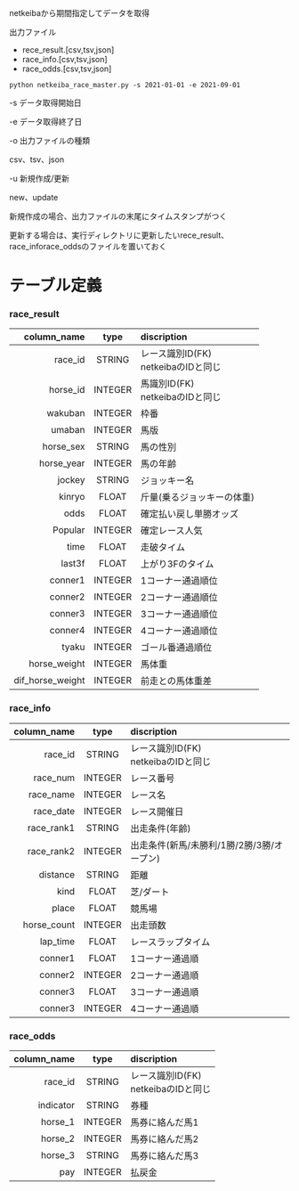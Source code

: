  netkeibaから期間指定してデータを取得
 
 出力ファイル
 
 - rece_result.[csv,tsv,json]
 - race_info.[csv,tsv,json]
 - race_odds.[csv,tsv,json]
 
` python netkeiba_race_master.py -s 2021-01-01 -e 2021-09-01 `

-s データ取得開始日

-e データ取得終了日

-o 出力ファイルの種類

csv、tsv、json

-u 新規作成/更新

new、update

新規作成の場合、出力ファイルの末尾にタイムスタンプがつく

更新する場合は、実行ディレクトリに更新したいrece_result、race_inforace_oddsのファイルを置いておく

# テーブル定義
### race_result
| column_name | type | discription | 
| -----: | :------: | :----  |
| race_id | STRING | レース識別ID(FK)<br>netkeibaのIDと同じ |	
| horse_id | INTEGER | 馬識別ID(FK)<br>netkeibaのIDと同じ  |
| wakuban | INTEGER | 枠番|	
| umaban | INTEGER | 馬版|		
| horse_sex | STRING | 馬の性別|	
| horse_year | INTEGER | 馬の年齢|
| jockey | STRING | ジョッキー名 |	
| kinryo | FLOAT | 斤量(乗るジョッキーの体重)|	
| odds | FLOAT | 確定払い戻し単勝オッズ|	
| Popular | INTEGER | 確定レース人気|	
| time | FLOAT | 走破タイム|
| last3f | FLOAT | 上がり3Fのタイム|	
| conner1 | INTEGER	| 1コーナー通過順位|	
| conner2	| INTEGER	| 2コーナー通過順位|	
| conner3	| INTEGER	| 3コーナー通過順位|
| conner4	| INTEGER	| 4コーナー通過順位|
| tyaku | INTEGER | ゴール番通過順位 |
| horse_weight	| INTEGER	| 馬体重|	
| dif_horse_weight| INTEGER	| 前走との馬体重差|

### race_info
| column_name | type | discription | 
| -----: | :------: | :----  |
| race_id | STRING | レース識別ID(FK)<br>netkeibaのIDと同じ |	
| race_num | INTEGER | レース番号  |
| race_name | INTEGER | レース名|	
| race_date | INTEGER | レース開催日|		
| race_rank1 | STRING | 出走条件(年齢)|	
| race_rank2 | INTEGER | 出走条件(新馬/未勝利/1勝/2勝/3勝/オープン)|
| distance | STRING | 距離 |	
| kind | FLOAT | 芝/ダート|	
| place | FLOAT | 競馬場|	
| horse_count | INTEGER | 出走頭数|	
| lap_time | FLOAT | レースラップタイム|
| conner1 | FLOAT | 1コーナー通過順|	
| conner2 | INTEGER	| 2コーナー通過順|	
| conner3 | FLOAT | 3コーナー通過順|	
| conner3 | INTEGER	| 4コーナー通過順|	

### race_odds
| column_name | type | discription | 
| -----: | :------: | :----  |
| race_id | STRING | レース識別ID(FK)<br>netkeibaのIDと同じ |	
| indicator | STRING | 券種  |
| horse_1 | INTEGER | 馬券に絡んだ馬1 |	
| horse_2 | INTEGER | 馬券に絡んだ馬2 |		
| horse_3 | STRING | 馬券に絡んだ馬3 |	
| pay | INTEGER | 払戻金|
	

